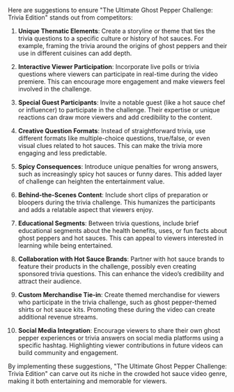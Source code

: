 Here are suggestions to ensure "The Ultimate Ghost Pepper Challenge: Trivia Edition" stands out from competitors:

1. **Unique Thematic Elements**: Create a storyline or theme that ties the trivia questions to a specific culture or history of hot sauces. For example, framing the trivia around the origins of ghost peppers and their use in different cuisines can add depth.

2. **Interactive Viewer Participation**: Incorporate live polls or trivia questions where viewers can participate in real-time during the video premiere. This can encourage more engagement and make viewers feel involved in the challenge.

3. **Special Guest Participants**: Invite a notable guest (like a hot sauce chef or influencer) to participate in the challenge. Their expertise or unique reactions can draw more viewers and add credibility to the content.

4. **Creative Question Formats**: Instead of straightforward trivia, use different formats like multiple-choice questions, true/false, or even visual clues related to hot sauces. This can make the trivia more engaging and less predictable.

5. **Spicy Consequences**: Introduce unique penalties for wrong answers, such as increasingly spicy hot sauces or funny dares. This added layer of challenge can heighten the entertainment value.

6. **Behind-the-Scenes Content**: Include short clips of preparation or bloopers during the trivia challenge. This humanizes the participants and adds a relatable aspect that viewers enjoy.

7. **Educational Segments**: Between trivia questions, include brief educational segments about the health benefits, uses, or fun facts about ghost peppers and hot sauces. This can appeal to viewers interested in learning while being entertained.

8. **Collaboration with Hot Sauce Brands**: Partner with hot sauce brands to feature their products in the challenge, possibly even creating sponsored trivia questions. This can enhance the video’s credibility and attract their audience.

9. **Custom Merchandise Tie-in**: Create themed merchandise for viewers who participate in the trivia challenge, such as ghost pepper-themed shirts or hot sauce kits. Promoting these during the video can create additional revenue streams.

10. **Social Media Integration**: Encourage viewers to share their own ghost pepper experiences or trivia answers on social media platforms using a specific hashtag. Highlighting viewer contributions in future videos can build community and engagement.

By implementing these suggestions, "The Ultimate Ghost Pepper Challenge: Trivia Edition" can carve out its niche in the crowded hot sauce video genre, making it both entertaining and memorable for viewers.